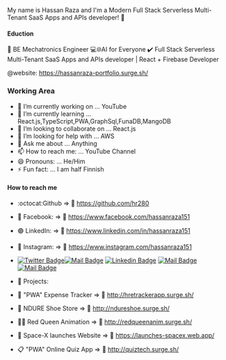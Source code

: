  My name is Hassan Raza and I'm a Modern Full Stack Serverless Multi-Tenant SaaS Apps and APIs developer! 👋

#### Eduction

👷 BE Mechatronics Engineer
💻🌐AI for Everyone
✔️ Full Stack Serverless Multi-Tenant SaaS Apps and APIs developer | React + Firebase Developer

@website: https://hassanraza-portfolio.surge.sh/

### Working Area

- 🔭 I’m currently working on ... YouTube
- 🌱 I’m currently learning ... React.js,TypeScript,PWA,GraphSql,FunaDB,MangoDB
- 👯 I’m looking to collaborate on ... React.js
- 🤔 I’m looking for help with ... AWS
- 💬 Ask me about ... Anything
- 📫 How to reach me: ... YouTube Channel
- 😄 Pronouns: ... He/Him
- ⚡ Fun fact: ... I am half Finnish

#### How to reach me

- :octocat:Github => 🔗 https://github.com/hr280
- 🔵 Facebook: => 🔗 https://www.facebook.com/hassanraza151
- 🟣 LinkedIn: => 🔗 https://www.linkedin.com/in/hassanraza151
- 🔷 Instagram: => 🔗 https://www.instagram.com/hassanraza151

- [![Twitter Badge](https://img.shields.io/badge/-@@HassanR98308647-1ca0f1?style=flat&labelColor=1ca0f1&logo=twitter&logoColor=white&link=https://twitter.com/@HassanR98308647)](https://twitter.com/@HassanR98308647)[![Mail Badge](https://img.shields.io/badge/-CoderOne-e74c3c?style=flat&labelColor=e74c3c&logo=youtube&logoColor=white)](https://youtube.com/coderone) [![Linkedin Badge](https://img.shields.io/badge/-Islem-0e76a8?style=flat&labelColor=0e76a8&logo=linkedin&logoColor=white)](https://www.linkedin.com/in/islem-maboud/) [![Mail Badge](https://img.shields.io/badge/-@islempenywis-e84393?style=flat&labelColor=e84393&logo=instagram&logoColor=white)](https://instagram.com/islempenywis) [![Mail Badge](https://img.shields.io/badge/-islempenywis-c0392b?style=flat&labelColor=c0392b&logo=gmail&logoColor=white)](mailto:islempenywis@gmail.com) 

- 🏅 Projects:

- 💸 "PWA" Expense Tracker => 🔗 http://hretrackerapp.surge.sh/
- 🛒 NDURE Shoe Store => 🔗 http://ndureshoe.surge.sh/
- 👨‍💻 Red Queen Animation  => 🔗 http://redqueenanim.surge.sh/
- 🚀 Space-X launches Website => 🔗 https://launches-spacex.web.app/
- 📋 "PWA" Online Quiz App => 🔗 http://quiztech.surge.sh/
